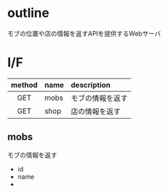 # outline

モブの位置や店の情報を返すAPIを提供するWebサーバ

# I/F

| method | name | description |
| :----: | :----- | :------ |
| GET | mobs | モブの情報を返す |
| GET | shop | 店の情報を返す |


## mobs

モブの情報を返す

+ id
+ name
+ 